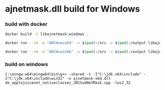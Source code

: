 # ajnetmask.dll build for Windows

### build with docker

```bash
docker build -t libajnetmask:windows .

docker run --rm -e "ARCH=win64" -v $(pwd):/src -v $(pwd):/output libajnetmask:windows

docker run --rm -e "ARCH=win86" -v $(pwd):/src -v $(pwd):/output libajnetmask:windows
```

### build on windows

```batch
C:\mingw-w64\mingw64\bin\g++ -shared -s -I"C:\jdk.x64\include" -I"C:\jdk.x64\include\win32" -o ajnetmask-x64.dll de_applejuicenet_nativeclasses_JNISubNetMask.cpp -lws2_32
```
